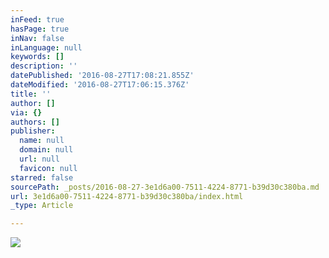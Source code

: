 ```yaml
---
inFeed: true
hasPage: true
inNav: false
inLanguage: null
keywords: []
description: ''
datePublished: '2016-08-27T17:08:21.855Z'
dateModified: '2016-08-27T17:06:15.376Z'
title: ''
author: []
via: {}
authors: []
publisher:
  name: null
  domain: null
  url: null
  favicon: null
starred: false
sourcePath: _posts/2016-08-27-3e1d6a00-7511-4224-8771-b39d30c380ba.md
url: 3e1d6a00-7511-4224-8771-b39d30c380ba/index.html
_type: Article

---
```

![](https://the-grid-user-content.s3-us-west-2.amazonaws.com/4ebfb25f-2566-4e7d-abbb-3a9f3609adb8.jpg)